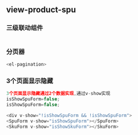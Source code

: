 ## view-product-spu



### 三级联动组件

```js

```



### 分页器

```js
<el-pagination>
```



### 3个页面显示隐藏

```js
3个页面显示隐藏通过2个数据实现,通过v-show实现
isShowSpuForm=false;
isShowSpuForm=false;

<div v-show="!isShowSpuForm && !isShowSpuForm">
<SpuForm v-show="isShowSpuForm"></SpuForm>
<SkuForm v-show="isShowSkuForm"></SkuForm>
```



